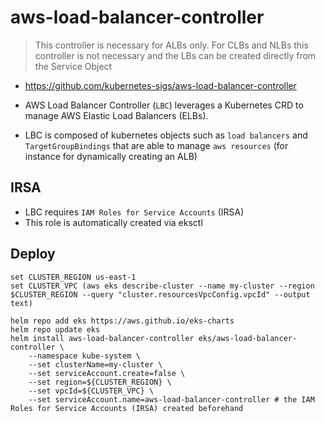 # aws-load-balancer-controller

> This controller is necessary for ALBs only. For CLBs and NLBs this controller is not necessary and the LBs can be created directly from the Service Object

- <https://github.com/kubernetes-sigs/aws-load-balancer-controller>

- AWS Load Balancer Controller (`LBC`) leverages a Kubernetes CRD to manage AWS Elastic Load Balancers (ELBs).
- LBC is composed of kubernetes objects such as `load balancers` and `TargetGroupBindings` that are able to manage `aws resources` (for instance for dynamically creating an ALB)

## IRSA

- LBC requires `IAM Roles for Service Accounts` (IRSA)
- This role is automatically created via eksctl

## Deploy

```shell
set CLUSTER_REGION us-east-1
set CLUSTER_VPC (aws eks describe-cluster --name my-cluster --region $CLUSTER_REGION --query "cluster.resourcesVpcConfig.vpcId" --output text)

helm repo add eks https://aws.github.io/eks-charts
helm repo update eks
helm install aws-load-balancer-controller eks/aws-load-balancer-controller \
    --namespace kube-system \
    --set clusterName=my-cluster \
    --set serviceAccount.create=false \
    --set region=${CLUSTER_REGION} \
    --set vpcId=${CLUSTER_VPC} \
    --set serviceAccount.name=aws-load-balancer-controller # the IAM Roles for Service Accounts (IRSA) created beforehand
```
